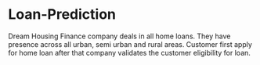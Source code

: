 # Loan-Prediction
Dream Housing Finance company deals in all home loans. They have presence across all urban, semi urban and rural areas. Customer first apply for home loan after that company validates the customer eligibility for loan.
